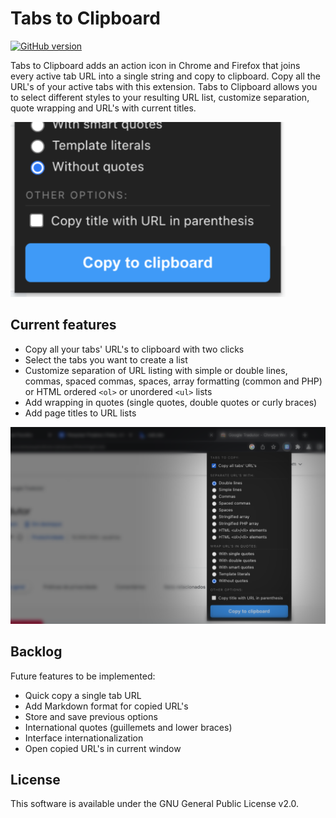 # Tabs to Clipboard

[![GitHub version](https://badge.fury.io/gh/caducarvalho%2FtabsToClipboard.svg)](https://badge.fury.io/gh/caducarvalho%2FtabsToClipboard)

Tabs to Clipboard adds an action icon in Chrome and Firefox that joins every active tab URL into a single string and copy to clipboard. Copy all the URL's of your active tabs with this extension. Tabs to Clipboard allows you to select different styles to your resulting URL list, customize separation, quote wrapping and URL's with current titles.

![Tabs to Clipboard action](images/screenshot-1.png)

## Current features

- Copy all your tabs' URL's to clipboard with two clicks
- Select the tabs you want to create a list
- Customize separation of URL listing with simple or double lines, commas, spaced commas, spaces, array formatting (common and PHP) or HTML ordered `<ol>` or unordered `<ul>` lists
- Add wrapping in quotes (single quotes, double quotes or curly braces)
- Add page titles to URL lists

![Tabs to Clipboard action](images/screenshot-2.png)

## Backlog

Future features to be implemented:

- Quick copy a single tab URL
- Add Markdown format for copied URL's
- Store and save previous options
- International quotes (guillemets and lower braces)
- Interface internationalization
- Open copied URL's in current window

## License

This software is available under the GNU General Public License v2.0.